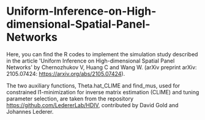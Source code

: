 # Uniform-Inference-on-High-dimensional-Spatial-Panel-Networks

Here, you can find the R codes to implement the simulation study described in the article 'Uniform Inference on High-dimensional Spatial Panel Networks' by Chernozhukov V, Huang C and Wang W. (arXiv preprint arXiv: 2105.07424: https://arxiv.org/abs/2105.07424).

The two auxiliary functions, Theta.hat_CLIME and find_mus, used for constrained l1-minimization for inverse matrix estimation (CLIME) and tuning parameter selection, are taken from the repository https://github.com/LedererLab/HDIV, contributed by David Gold and Johannes Lederer.
